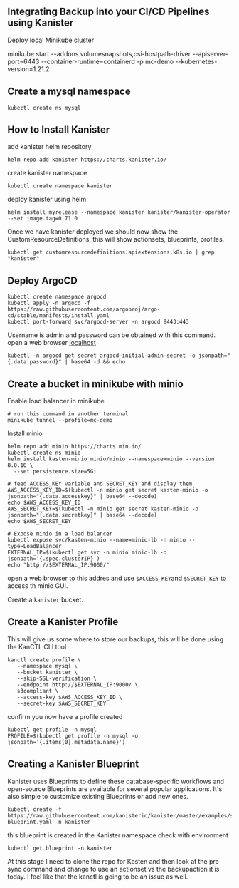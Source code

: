 ## Integrating Backup into your CI/CD Pipelines using Kanister  

Deploy local Minikube cluster 

minikube start --addons volumesnapshots,csi-hostpath-driver --apiserver-port=6443 --container-runtime=containerd -p mc-demo --kubernetes-version=1.21.2

## Create a mysql namespace 

```
kubectl create ns mysql
```

## How to Install Kanister 

add kanister helm repository 
```
helm repo add kanister https://charts.kanister.io/
```
create kanister namespace
```
kubectl create namespace kanister 
```
deploy kanister using helm 
```
helm install myrelease --namespace kanister kanister/kanister-operator --set image.tag=0.71.0
```

Once we have kanister deployed we should now show the CustomResourceDefinitions, this will show actionsets, blueprints, profiles.

```
kubectl get customresourcedefinitions.apiextensions.k8s.io | grep "kanister"
```

## Deploy ArgoCD 

```
kubectl create namespace argocd
kubectl apply -n argocd -f https://raw.githubusercontent.com/argoproj/argo-cd/stable/manifests/install.yaml
kubectl port-forward svc/argocd-server -n argocd 8443:443
```

Username is admin and password can be obtained with this command. open a web browser [localhost](https://localhost:8443)

``` 
kubectl -n argocd get secret argocd-initial-admin-secret -o jsonpath="{.data.password}" | base64 -d && echo
```

## Create a bucket in minikube with minio

Enable load balancer in minikube 
```
# run this command in another terminal
minikube tunnel --profile=mc-demo
```

Install minio
```
helm repo add minio https://charts.min.io/
kubectl create ns minio
helm install kasten-minio minio/minio --namespace=minio --version 8.0.10 \
  --set persistence.size=5Gi

# feed ACCESS_KEY variable and SECRET_KEY and display them
AWS_ACCESS_KEY_ID=$(kubectl -n minio get secret kasten-minio -o jsonpath="{.data.accesskey}" | base64 --decode)
echo $AWS_ACCESS_KEY_ID
AWS_SECRET_KEY=$(kubectl -n minio get secret kasten-minio -o jsonpath="{.data.secretkey}" | base64 --decode)
echo $AWS_SECRET_KEY

# Expose minio in a load balancer 
kubectl expose svc/kasten-minio --name=minio-lb -n minio --type=LoadBalancer
EXTERNAL_IP=$(kubectl get svc -n minio minio-lb -o jsonpath='{.spec.clusterIP}')
echo "http://$EXTERNAL_IP:9000/"
```

open a web browser to this addres and use `$ACCESS_KEY`and `$SECRET_KEY` to access th minio GUI.

Create a `kanister` bucket.


## Create a Kanister Profile 
This will give us some where to store our backups, this will be done using the KanCTL CLI tool 

```
kanctl create profile \
   --namespace mysql \
   --bucket kanister \
   --skip-SSL-verification \
   --endpoint http://$EXTERNAL_IP:9000/ \
   s3compliant \
   --access-key $AWS_ACCESS_KEY_ID \
   --secret-key $AWS_SECRET_KEY
```

confirm you now have a profile created 
```
kubectl get profile -n mysql
PROFILE=$(kubectl get profile -n mysql -o jsonpath='{.items[0].metadata.name}')
```
## Creating a Kanister Blueprint 

Kanister uses Blueprints to define these database-specific workflows and open-source Blueprints are available for several popular applications. It's also simple to customize existing Blueprints or add new ones.


```
kubectl create -f https://raw.githubusercontent.com/kanisterio/kanister/master/examples/stable/mysql/mysql-blueprint.yaml -n kanister
```

this blueprint is created in the Kanister namespace check with environment

```
kubectl get blueprint -n kanister 
```

At this stage I need to clone the repo for Kasten and then look at the pre sync command and change to use an actionset vs the backupaction it is today. I feel like that the kanctl is going to be an issue as well. 